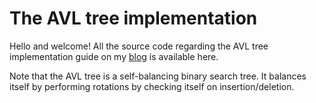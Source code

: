 # The AVL tree implementation

Hello and welcome! All the source code regarding the AVL tree implementation guide on my [blog](https://www.thecodingdelight.com/avl-tree-implementation-java/) is available here.

Note that the AVL tree is a self-balancing binary search tree. It balances itself by performing rotations by checking itself on insertion/deletion.
